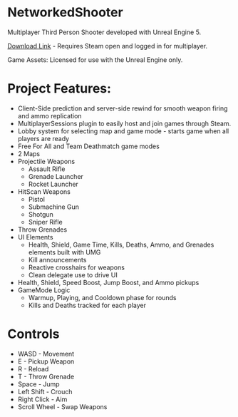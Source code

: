 # NetworkedShooter

Multiplayer Third Person Shooter developed with Unreal Engine 5.

[Download Link](https://drive.google.com/file/d/17RYx48NFK0oI4qcTVLHGbeB5sb-J6XwV/view?usp=sharing) - Requires Steam open and logged in for multiplayer.

Game Assets: Licensed for use with the Unreal Engine only.

# Project Features:
- Client-Side prediction and server-side rewind for smooth weapon firing and ammo replication
- MultiplayerSessions plugin to easily host and join games through Steam.
- Lobby system for selecting map and game mode - starts game when all players are ready
- Free For All and Team Deathmatch game modes
- 2 Maps
- Projectile Weapons
  - Assault Rifle
  - Grenade Launcher
  - Rocket Launcher
- HitScan Weapons
  - Pistol
  - Submachine Gun
  - Shotgun
  - Sniper Rifle
- Throw Grenades
- UI Elements
  - Health, Shield, Game Time, Kills, Deaths, Ammo, and Grenades elements built with UMG
  - Kill announcements
  - Reactive crosshairs for weapons
  - Clean delegate use to drive UI
- Health, Shield, Speed Boost, Jump Boost, and Ammo pickups
- GameMode Logic
  - Warmup, Playing, and Cooldown phase for rounds
  - Kills and Deaths tracked for each player

# Controls
- WASD - Movement
- E - Pickup Weapon
- R - Reload
- T - Throw Grenade
- Space - Jump
- Left Shift - Crouch
- Right Click - Aim
- Scroll Wheel - Swap Weapons

